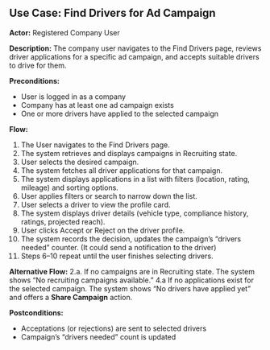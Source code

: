 ## Use Case: Find Drivers for Ad Campaign

**Actor:** Registered Company User

**Description:** The company user navigates to the Find Drivers page, reviews driver applications for a 
specific ad campaign, and accepts suitable drivers to drive for them.


**Preconditions:**
- User is logged in as a company
- Company has at least one ad campaign exists 
- One or more drivers have applied to the selected campaign

**Flow:**
1. The User navigates to the Find Drivers page.
2. The system retrieves and displays campaigns in Recruiting state.
3. User selects the desired campaign.
4. The system fetches all driver applications for that campaign.
5. The system displays applications in a list with filters (location, rating, mileage) and sorting options.
6. User applies filters or search to narrow down the list.
7. User selects a driver to view the profile card.
8. The system displays driver details (vehicle type, compliance history, ratings, projected reach).
9. User clicks Accept or Reject on the driver profile.
10. The system records the decision, updates the campaign’s “drivers needed” counter. (It could send a notification to the driver)
11. Steps 6–10 repeat until the user finishes selecting drivers.

**Alternative Flow:**
2.a. If no campaigns are in Recruiting state.
     The system shows “No recruiting campaigns available.” 
4.a If no applications exist for the selected campaign. 
    The system shows “No drivers have applied yet” and offers a **Share Campaign** action.

**Postconditions:**
- Acceptations (or rejections) are sent to selected drivers
- Campaign’s “drivers needed” count is updated
